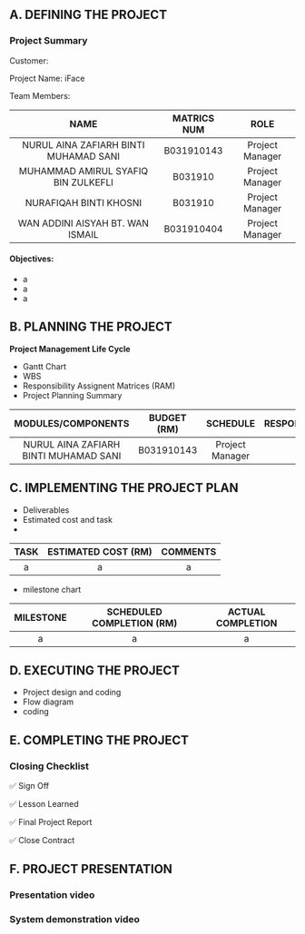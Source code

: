 ## A. DEFINING THE PROJECT ##
### Project Summary ###

Customer: 

Project Name: iFace 

Team Members: 

NAME | MATRICS NUM | ROLE
:---: | :---: | :---:
NURUL AINA ZAFIARH BINTI MUHAMAD SANI | B031910143 | Project Manager
MUHAMMAD AMIRUL SYAFIQ BIN ZULKEFLI | B031910 | Project Manager
NURAFIQAH BINTI KHOSNI | B031910 | Project Manager
WAN ADDINI AISYAH BT. WAN ISMAIL | B031910404 | Project Manager

#### Objectives: ####
* a
* a
* a

## B. PLANNING THE PROJECT ##
**Project Management Life Cycle** 
* Gantt Chart
* WBS
* Responsibility Assignent Matrices (RAM)
* Project Planning Summary

MODULES/COMPONENTS | BUDGET (RM) | SCHEDULE | RESPONSIBILITY
:---: | :---: | :---: | :---:
NURUL AINA ZAFIARH BINTI MUHAMAD SANI | B031910143 | Project Manager | a

## C. IMPLEMENTING THE PROJECT PLAN ##
* Deliverables
* Estimated cost and task
* 
TASK | ESTIMATED COST (RM) | COMMENTS 
:---: | :---: | :---:
 a | a | a 
* milestone chart

MILESTONE | SCHEDULED COMPLETION (RM) | ACTUAL COMPLETION 
:---: | :---: | :---:
 a | a | a   

## D. EXECUTING THE PROJECT ##
* Project design and coding
* Flow diagram
* coding

## E. COMPLETING THE PROJECT ##
### Closing Checklist ###
:white_check_mark: Sign Off

:white_check_mark: Lesson Learned

:white_check_mark: Final Project Report

:white_check_mark: Close Contract

## F. PROJECT PRESENTATION ##
### Presentation video
### System demonstration video
 
